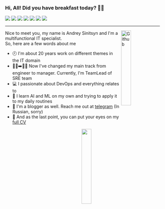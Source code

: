 ### Hi, All! Did you have breakfast today? 🥑🍔
<!-- <p align="center">
    <a align="center" href="https://github.com/ellerbrock/open-source-badges/"><img align="center" alt="Open Source Love"
                                                                     src="https://badges.frapsoft.com/os/v1/open-source.svg?v=103"></a>
</p> -->
![](https://img.shields.io/badge/Tools-Kubernetes-informational?style=flat&logo=kubernetes&logoColor=white&color=blue)
![](https://img.shields.io/badge/Tools-Docker-informational?style=flat&logo=docker&logoColor=white&color=blue)
![](https://img.shields.io/badge/CI/CD-GitLab-informational?style=flat&logo=gitlab&logoColor=white&color=blue)
![](https://img.shields.io/badge/OS-MacOS-informational?style=flat&logo=macos&logoColor=white&color=blue)
![](https://img.shields.io/badge/Editor-VSCode-informational?style=flat&logo=code&logoColor=white&color=blue)
![](https://img.shields.io/badge/Language-GoLang-informational?style=flat&logo=go&logoColor=white&color=blue)
![](https://img.shields.io/badge/Language-Python-informational?style=flat&logo=python&logoColor=white&color=blue)

---   
<img align="right" alt="Github" src="https://octodex.github.com/images/pythocat.png" width="25%"/>

Nice to meet you, my name is Andrey Sinitsyn and I'm a multifunctional IT specialist.  
So, here are a few words about me
* 🕗 I'm about 20 years work on different themes in the IT domain
* 👷‍♂️➡️👨‍💻 Now I've changed my main track from engineer to manager. Currently, I'm TeamLead of SRE team
* 💻 I passionate about DevOps and everything relates to
* 🥷 I learn AI and ML on my own and trying to apply it to my daily routines
* 📓 I'm a blogger as well. Reach me out at [telegram](https://t.me/happy_devops) (In Russian, sorry)
* 📜 And as the last point, you can put your eyes on my [full CV](https://andrey.sinits.in) 

<img align="right" src="https://dev-gang.ru/static/storage/228930811996337321345827048302203503497.png" width="25%">

<!-- ![](https://github-readme-stats.vercel.app/api?username=boombick&show_icons=true&include_all_commits=true) -->


